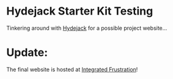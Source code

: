 # Hydejack Starter Kit Testing

Tinkering around with [Hydejack](https://hydejack.com/) for a possible project website...

# Update:
The final website is hosted at [Integrated Frustration](https://integrated-frustration.github.io/)!
